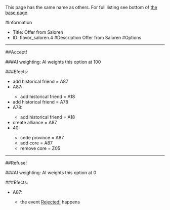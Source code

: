 This page has the same name as others. For full listing see bottom of [the base page](offer_from.md).

#Information
 - Title: Offer from Saloren
 - ID: flavor_saloren.4
#Description
Offer from Saloren
#Options

___
##Accept!

###AI weighting:
AI weights this option at 100


###Efects:<ul><li>add historical friend = A87</li><li>A87:</li><ul><li>add historical friend = A18</li></ul><li>add historical friend = A78</li><li>A78:</li><ul><li>add historical friend = A18</li></ul><li>create alliance = A87</li><li>40:</li><ul><li>cede province = A87</li><li>add core = A87</li><li>remove core = Z05</li></ul></ul>

___
##Refuse!

###AI weighting:
AI weights this option at 0


###Efects:<ul><li>A87:</li><ul><li>the event [Rejected!](../events/rejected.md) happens</li></ul></ul>
